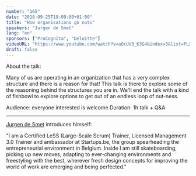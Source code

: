 ```yaml
---
number: "165"
date: "2018-09-25T19:00:00+01:00"
title: "How organisations go nuts"
speakers: "Jurgen de Smet"
lang: "en"
sponsors: ["ProCognita", "Deloitte"]
videoURL: "https://www.youtube.com/watch?v=aOcUV3_K3G4&index=3&list=PLXRBM3VxEbfPF2-ScvE03bQ6pNS-mli99&t=0s"
draft: false
---
```


About the talk:

Many of us are operating in an organization that has a very complex structure and there is a reason for that! This talk is there to explore some of the reasoning behind the structures you are in. We'll end the talk with a kind of fishbowl to explore options to get out of an endless loop of nut-ness.

Audience: everyone interested is welcome
Duration: 1h talk + Q&A

-------------
<a href="https://www.linkedin.com/in/jurgendesmet" target="_blank">Jurgen de Smet</a> introduces himself:

"I am a Certified LeSS (Large-Scale Scrum) Trainer, Licensed Management 3.0 Trainer and ambassador at Startups.be, the group spearheading the entrepreneurial environment in Belgium. Inside I am still skateboarding, picking up new moves, adapting to ever-changing environments and freestyling with the best, wherever fresh design concepts for improving the world of work are emerging and being perfected."

